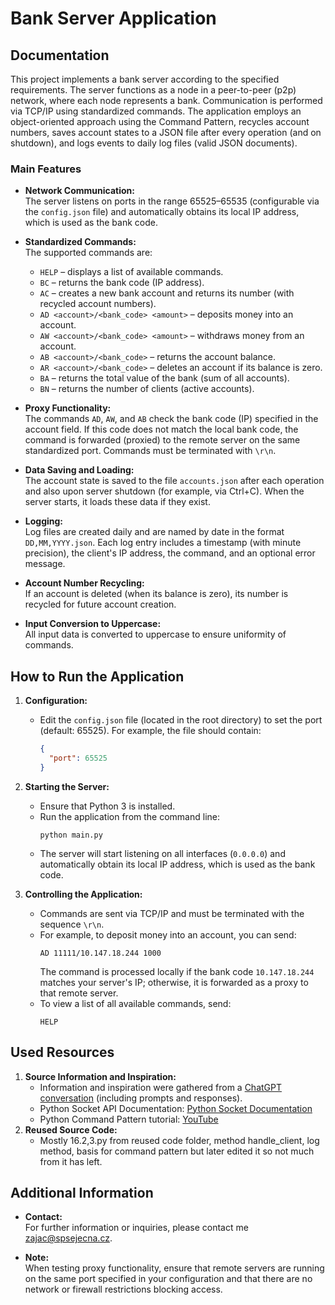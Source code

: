 # Bank Server Application

## Documentation

This project implements a bank server according to the specified requirements. The server functions as a node in a peer-to-peer (p2p) network, where each node represents a bank. Communication is performed via TCP/IP using standardized commands. The application employs an object-oriented approach using the Command Pattern, recycles account numbers, saves account states to a JSON file after every operation (and on shutdown), and logs events to daily log files (valid JSON documents).

### Main Features

- **Network Communication:**  
  The server listens on ports in the range 65525–65535 (configurable via the `config.json` file) and automatically obtains its local IP address, which is used as the bank code.

- **Standardized Commands:**  
  The supported commands are:
  - `HELP` – displays a list of available commands.
  - `BC` – returns the bank code (IP address).
  - `AC` – creates a new bank account and returns its number (with recycled account numbers).
  - `AD <account>/<bank_code> <amount>` – deposits money into an account.
  - `AW <account>/<bank_code> <amount>` – withdraws money from an account.
  - `AB <account>/<bank_code>` – returns the account balance.
  - `AR <account>/<bank_code>` – deletes an account if its balance is zero.
  - `BA` – returns the total value of the bank (sum of all accounts).
  - `BN` – returns the number of clients (active accounts).

- **Proxy Functionality:**  
  The commands `AD`, `AW`, and `AB` check the bank code (IP) specified in the account field. If this code does not match the local bank code, the command is forwarded (proxied) to the remote server on the same standardized port. Commands must be terminated with `\r\n`.

- **Data Saving and Loading:**  
  The account state is saved to the file `accounts.json` after each operation and also upon server shutdown (for example, via Ctrl+C). When the server starts, it loads these data if they exist.

- **Logging:**  
  Log files are created daily and are named by date in the format `DD,MM,YYYY.json`. Each log entry includes a timestamp (with minute precision), the client's IP address, the command, and an optional error message.

- **Account Number Recycling:**  
  If an account is deleted (when its balance is zero), its number is recycled for future account creation.

- **Input Conversion to Uppercase:**  
  All input data is converted to uppercase to ensure uniformity of commands.

## How to Run the Application

1. **Configuration:**
   - Edit the `config.json` file (located in the root directory) to set the port (default: 65525). For example, the file should contain:
     ```json
     {
       "port": 65525
     }
     ```

2. **Starting the Server:**
   - Ensure that Python 3 is installed.
   - Run the application from the command line:
     ```
     python main.py
     ```
   - The server will start listening on all interfaces (`0.0.0.0`) and automatically obtain its local IP address, which is used as the bank code.

3. **Controlling the Application:**
   - Commands are sent via TCP/IP and must be terminated with the sequence `\r\n`.
   - For example, to deposit money into an account, you can send:
     ```
     AD 11111/10.147.18.244 1000
     ```
     The command is processed locally if the bank code `10.147.18.244` matches your server's IP; otherwise, it is forwarded as a proxy to that remote server.
   - To view a list of all available commands, send:
     ```
     HELP
     ```

## Used Resources

1. **Source Information and Inspiration:**
   - Information and inspiration were gathered from a [ChatGPT conversation](https://chatgpt.com/share/67a65db9-1dc4-800a-98c9-aebea12a8a92) (including prompts and responses).
   - Python Socket API Documentation: [Python Socket Documentation](https://docs.python.org/3/library/socket.html)
   - Python Command Pattern tutorial: [YouTube](https://www.youtube.com/watch?v=bpOI2KijqN0&t=100s)
2. **Reused Source Code:**
   - Mostly 16.2,3.py from reused code folder, method handle_client, log method, basis for command pattern but later edited it so not much from it has left.

## Additional Information

- **Contact:**  
  For further information or inquiries, please contact me zajac@spsejecna.cz.

- **Note:**  
  When testing proxy functionality, ensure that remote servers are running on the same port specified in your configuration and that there are no network or firewall restrictions blocking access.
